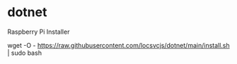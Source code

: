 # dotnet

Raspberry Pi Installer

wget -O - https://raw.githubusercontent.com/locsvcjs/dotnet/main/install.sh | sudo bash
